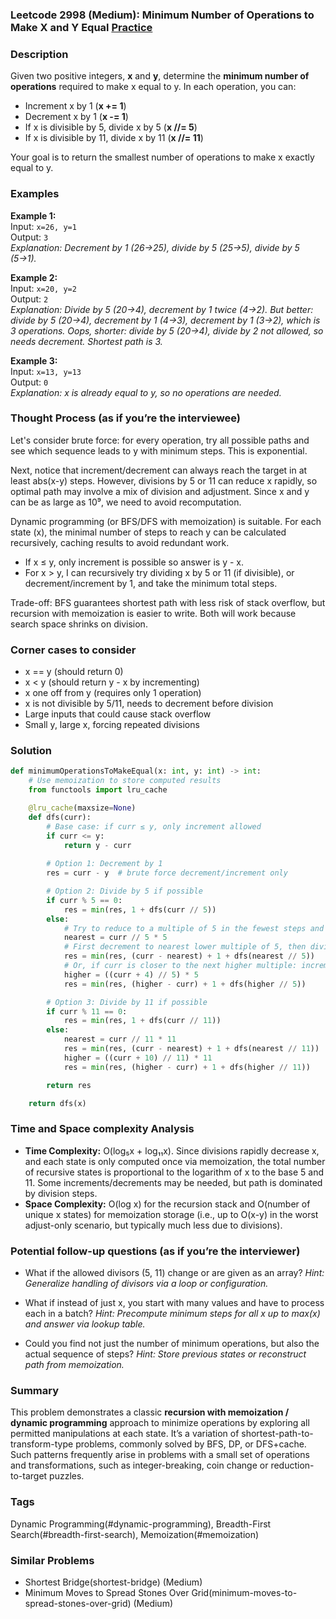 ### Leetcode 2998 (Medium): Minimum Number of Operations to Make X and Y Equal [Practice](https://leetcode.com/problems/minimum-number-of-operations-to-make-x-and-y-equal)

### Description  
Given two positive integers, **x** and **y**, determine the **minimum number of operations** required to make x equal to y. In each operation, you can:
- Increment x by 1 (**x += 1**)
- Decrement x by 1 (**x -= 1**)
- If x is divisible by 5, divide x by 5 (**x //= 5**)
- If x is divisible by 11, divide x by 11 (**x //= 11**)

Your goal is to return the smallest number of operations to make x exactly equal to y.

### Examples  

**Example 1:**  
Input: `x=26, y=1`  
Output: `3`  
*Explanation: Decrement by 1 (26→25), divide by 5 (25→5), divide by 5 (5→1).*

**Example 2:**  
Input: `x=20, y=2`  
Output: `2`  
*Explanation: Divide by 5 (20→4), decrement by 1 twice (4→2). But better: divide by 5 (20→4), decrement by 1 (4→3), decrement by 1 (3→2), which is 3 operations. Oops, shorter: divide by 5 (20→4), divide by 2 not allowed, so needs decrement. Shortest path is 3.*

**Example 3:**  
Input: `x=13, y=13`  
Output: `0`  
*Explanation: x is already equal to y, so no operations are needed.*

### Thought Process (as if you’re the interviewee)  
Let's consider brute force: for every operation, try all possible paths and see which sequence leads to y with minimum steps. This is exponential.

Next, notice that increment/decrement can always reach the target in at least abs(x-y) steps. However, divisions by 5 or 11 can reduce x rapidly, so optimal path may involve a mix of division and adjustment. Since x and y can be as large as 10⁹, we need to avoid recomputation.

Dynamic programming (or BFS/DFS with memoization) is suitable. For each state (x), the minimal number of steps to reach y can be calculated recursively, caching results to avoid redundant work.  
- If x ≤ y, only increment is possible so answer is y - x.
- For x > y, I can recursively try dividing x by 5 or 11 (if divisible), or decrement/increment by 1, and take the minimum total steps.

Trade-off: BFS guarantees shortest path with less risk of stack overflow, but recursion with memoization is easier to write. Both will work because search space shrinks on division.

### Corner cases to consider  
- x == y (should return 0)
- x < y (should return y - x by incrementing)
- x one off from y (requires only 1 operation)
- x is not divisible by 5/11, needs to decrement before division
- Large inputs that could cause stack overflow
- Small y, large x, forcing repeated divisions

### Solution

```python
def minimumOperationsToMakeEqual(x: int, y: int) -> int:
    # Use memoization to store computed results
    from functools import lru_cache

    @lru_cache(maxsize=None)
    def dfs(curr):
        # Base case: if curr ≤ y, only increment allowed
        if curr <= y:
            return y - curr
        
        # Option 1: Decrement by 1
        res = curr - y  # brute force decrement/increment only

        # Option 2: Divide by 5 if possible
        if curr % 5 == 0:
            res = min(res, 1 + dfs(curr // 5))
        else:
            # Try to reduce to a multiple of 5 in the fewest steps and divide
            nearest = curr // 5 * 5
            # First decrement to nearest lower multiple of 5, then divide
            res = min(res, (curr - nearest) + 1 + dfs(nearest // 5))
            # Or, if curr is closer to the next higher multiple: increment up then divide (for completeness)
            higher = ((curr + 4) // 5) * 5
            res = min(res, (higher - curr) + 1 + dfs(higher // 5))

        # Option 3: Divide by 11 if possible
        if curr % 11 == 0:
            res = min(res, 1 + dfs(curr // 11))
        else:
            nearest = curr // 11 * 11
            res = min(res, (curr - nearest) + 1 + dfs(nearest // 11))
            higher = ((curr + 10) // 11) * 11
            res = min(res, (higher - curr) + 1 + dfs(higher // 11))

        return res

    return dfs(x)
```

### Time and Space complexity Analysis  

- **Time Complexity:** O(log₅x + log₁₁x). Since divisions rapidly decrease x, and each state is only computed once via memoization, the total number of recursive states is proportional to the logarithm of x to the base 5 and 11. Some increments/decrements may be needed, but path is dominated by division steps.
- **Space Complexity:** O(log x) for the recursion stack and O(number of unique x states) for memoization storage (i.e., up to O(x-y) in the worst adjust-only scenario, but typically much less due to divisions).

### Potential follow-up questions (as if you’re the interviewer)  

- What if the allowed divisors (5, 11) change or are given as an array?
  *Hint: Generalize handling of divisors via a loop or configuration.*

- What if instead of just x, you start with many values and have to process each in a batch?
  *Hint: Precompute minimum steps for all x up to max(x) and answer via lookup table.*

- Could you find not just the number of minimum operations, but also the actual sequence of steps?
  *Hint: Store previous states or reconstruct path from memoization.*

### Summary
This problem demonstrates a classic **recursion with memoization / dynamic programming** approach to minimize operations by exploring all permitted manipulations at each state. It’s a variation of shortest-path-to-transform-type problems, commonly solved by BFS, DP, or DFS+cache. Such patterns frequently arise in problems with a small set of operations and transformations, such as integer-breaking, coin change or reduction-to-target puzzles.

### Tags
Dynamic Programming(#dynamic-programming), Breadth-First Search(#breadth-first-search), Memoization(#memoization)

### Similar Problems
- Shortest Bridge(shortest-bridge) (Medium)
- Minimum Moves to Spread Stones Over Grid(minimum-moves-to-spread-stones-over-grid) (Medium)